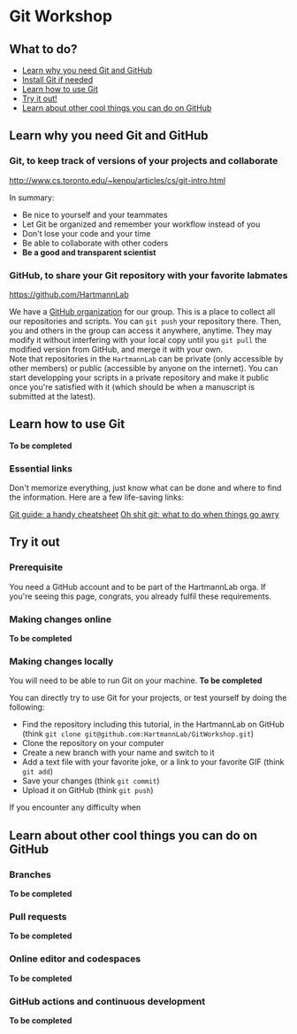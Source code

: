 # Git Workshop

## What to do?

* [Learn why you need Git and GitHub](#learn-why-you-need-git-and-gitHub)
* [Install Git if needed](#install-git-if-needed)
* [Learn how to use Git](#learn-how-to-use-git)
* [Try it out!](#try-it-out)
* [Learn about other cool things you can do on GitHub](#learn-about-other-cool-things-you-can-do-on-github)

## Learn why you need Git and GitHub

### Git, to keep track of versions of your projects and collaborate

http://www.cs.toronto.edu/~kenpu/articles/cs/git-intro.html

In summary:

* Be nice to yourself and your teammates
* Let Git be organized and remember your workflow instead of you
* Don't lose your code and your time
* Be able to collaborate with other coders
* **Be a good and transparent scientist**

### GitHub, to share your Git repository with your favorite labmates

https://github.com/HartmannLab

We have a [GitHub organization](https://github.com/HartmannLab) for our group. This is a place to collect all our repositories and scripts. You can `git push` your repository there. Then, you and others in the group can access it anywhere, anytime. They may modify it without interfering with your local copy until you `git pull` the modified version from GitHub, and merge it with your own.  
Note that repositories in the `HartmannLab` can be private (only accessible by other members) or public (accessible by anyone on the internet). You can start developping your scripts in a private repository and make it public once you're satisfied with it (which should be when a manuscript is submitted at the latest).


## Learn how to use Git
**To be completed**


### Essential links

Don't memorize everything, just know what can be done and where to find the information. Here are a few life-saving links:

[Git guide: a handy cheatsheet](http://rogerdudler.github.io/git-guide/)
[Oh shit git: what to do when things go awry](https://ohshitgit.com/)



## Try it out

### Prerequisite

You need a GitHub account and to be part of the HartmannLab orga. If you're seeing this page, congrats, you already fulfil these requirements. 

### Making changes online
**To be completed**

### Making changes locally

You will need to be able to run Git on your machine. 
**To be completed**

You can directly try to use Git for your projects, or test yourself by doing the following:

* Find the repository including this tutorial, in the HartmannLab on GitHub (think `git clone git@github.com:HartmannLab/GitWorkshop.git`)
* Clone the repository on your computer
* Create a new branch with your name and switch to it
* Add a text file with your favorite joke, or a link to your favorite GIF (think `git add`)
* Save your changes (think `git commit`)
* Upload it on GitHub (think `git push`)

If you encounter any difficulty when 

## Learn about other cool things you can do on GitHub

### Branches
**To be completed**

### Pull requests
**To be completed**

### Online editor and codespaces
**To be completed**

### GitHub actions and continuous development
**To be completed**

